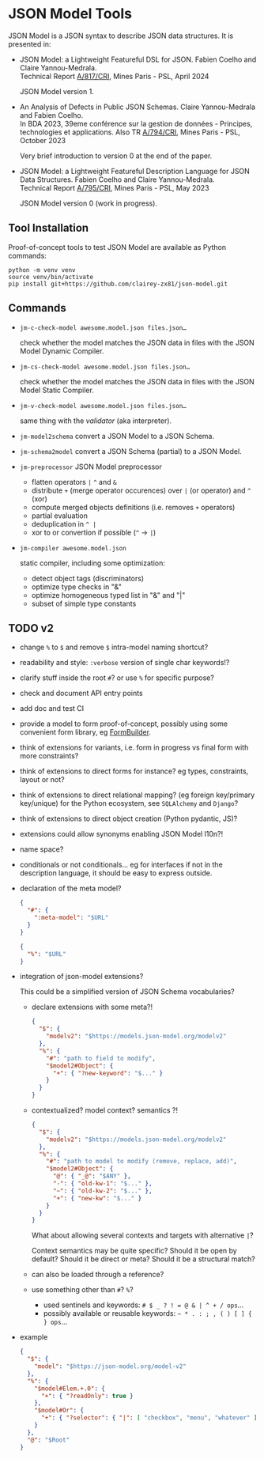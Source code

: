 # JSON Model Tools

JSON Model is a JSON syntax to describe JSON data structures.
It is presented in:

- JSON Model: a Lightweight Featureful DSL for JSON.
  Fabien Coelho and Claire Yannou-Medrala.  
  Technical Report [A/817/CRI](https://www.cri.minesparis.psl.eu/classement/doc/A-817.pdf), Mines Paris - PSL, April 2024

  JSON Model version 1.
  
- An Analysis of Defects in Public JSON Schemas.
  Claire Yannou-Medrala and Fabien Coelho.  
  In BDA 2023, 39eme conférence sur la gestion de données - Principes, technologies et applications.
  Also TR [A/794/CRI](https://www.cri.minesparis.psl.eu/classement/doc/A-794.pdf), Mines Paris - PSL, October 2023

  Very brief introduction to version 0 at the end of the paper.

- JSON Model: a Lightweight Featureful Description Language for JSON Data Structures.
  Fabien Coelho and Claire Yannou-Medrala.  
  Technical Report [A/795/CRI](https://www.cri.minesparis.psl.eu/classement/doc/A-795.pdf), Mines Paris - PSL, May 2023

  JSON Model version 0 (work in progress).

## Tool Installation

Proof-of-concept tools to test JSON Model are available as Python commands:

```shell
python -m venv venv
source venv/bin/activate
pip install git+https://github.com/clairey-zx81/json-model.git
```

## Commands

- `jm-c-check-model awesome.model.json files.json…`

   check whether the model matches the JSON data in files
   with the JSON Model Dynamic Compiler.

- `jm-cs-check-model awesome.model.json files.json…`

   check whether the model matches the JSON data in files
   with the JSON Model Static Compiler.

- `jm-v-check-model awesome.model.json files.json…`

   same thing with the *validator* (aka interpreter).

- `jm-model2schema` convert a JSON Model to a JSON Schema.
- `jm-schema2model` convert a JSON Schema (partial) to a JSON Model.
- `jm-preprocessor` JSON Model preprocessor
  - flatten operators `|` `^` and `&`
  - distribute `+` (merge operator occurences) over `|` (or operator) and `^` (xor)
  - compute merged objects definitions (i.e. removes `+` operators)
  - partial evaluation
  - deduplication in `^ |`
  - xor to or convertion if possible (`^` → `|`)
- `jm-compiler awesome.model.json`

  static compiler, including some optimization:

  - detect object tags (discriminators)
  - optimize type checks in "&"
  - optimize homogeneous typed list in "&" and "|" 
  - subset of simple type constants

## TODO v2

- change `%` to `$` and remove `$` intra-model naming shortcut?
- readability and style: `:verbose` version of single char keywords!?
- clarify stuff inside the root `#`? or use `%` for specific purpose?
- check and document API entry points
- add doc and test CI
- provide a model to form proof-of-concept, possibly using some convenient form
  library, eg [FormBuilder](https://formbuilder.online/).
- think of extensions for variants, i.e. form in progress vs final form with more constraints?
- think of extensions to direct forms for instance?
  eg types, constraints, layout or not?
- think of extensions to direct relational mapping? (eg foreign key/primary key/unique)
  for the Python ecosystem, see `SQLAlchemy` and `Django`?
- think of extensions to direct object creation (Python pydantic, JS)?
- extensions could allow synonyms enabling JSON Model l10n?!
- name space?
- conditionals or not conditionals… eg for interfaces
  if not in the description language, it should be easy to express outside.
- declaration of the meta model?

  ```json
  {
    "#": {
      ":meta-model": "$URL"
    }
  }
  ```

  ```json
  {
    "%": "$URL"
  }
  ```

- integration of json-model extensions?

  This could be a simplified version of JSON Schema vocabularies?

  - declare extensions with some meta?!

    ```json
    {
      "$": {
        "modelv2": "$https://models.json-model.org/modelv2"
      },
      "%": {
        "#": "path to field to modify",
        "$model2#Object": {
          "+": { "?new-keyword": "$..." }
        }
      }
    }
    ```

  - contextualized? model context? semantics ?!

    ```json
    {
      "$": {
        "modelv2": "$https://models.json-model.org/modelv2"
      },
      "%": {
        "#": "path to model to modify (remove, replace, add)",
        "$model2#Object": {
          "@": { "_@": "$ANY" },
          "-": { "old-kw-1": "$..." },
          "~": { "old-kw-2": "$..." },
          "+": { "new-kw": "$..." }
        }
      }
    }
    ```

    What about allowing several contexts and targets with alternative `|`?

    Context semantics may be quite specific? Should it be open by default?
    Should it be direct or meta? Should it be a structural match?

  - can also be loaded through a reference?

  - use something other than `#`? `%`?
    - used sentinels and keywords: `# $ _ ? ! = @ & | ^ + / ops`…
    - possibly available or reusable keywords: `~ * . : ; , ( ) [ ] { } ops`…

- example

  ```json
  {
    "$": {
      "model": "$https://json-model.org/model-v2"
    },
    "%": {
      "$model#Elem.+.0": {
        "+": { "?readOnly": true }
      },
      "$model#Or": {
        "+": { "?selector": { "|": [ "checkbox", "menu", "whatever" ] } }
      }
    },
    "@": "$Root"
  }
  ```
